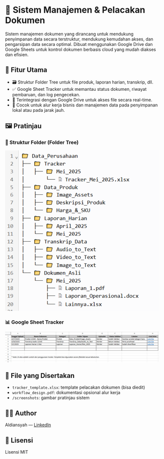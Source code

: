 # 📂 Sistem Manajemen & Pelacakan Dokumen

Sistem manajemen dokumen yang dirancang untuk mendukung penyimpanan data secara terstruktur, mendukung kemudahan akses, dan pengarsipan data secara optimal. Dibuat menggunakan Google Drive dan Google Sheets untuk kontrol dokumen berbasis cloud yang mudah diakses dan efisien.

## 🔧 Fitur Utama

- 🗃️ Struktur Folder Tree untuk file produk, laporan harian, transkrip, dll.
- ✅ Google Sheet Tracker untuk memantau status dokumen, riwayat pembaruan, dan log pengecekan.
- 📎 Terintegrasi dengan Google Drive untuk akses file secara real-time.
- 🧠 Cocok untuk alur kerja bisnis dan manajemen data pada penyimpanan lokal atau pada jarak jauh.

## 🖼️ Pratinjau

### 📁 Struktur Folder (Folder Tree)
![Folder Design](screenshots/folder_tree_design.png)

### 📊 Google Sheet Tracker
![Sheet Tracker](screenshots/sheet_tracker_example.png)

## 📁 File yang Disertakan

- `tracker_template.xlsx`: template pelacakan dokumen (bisa diedit)
- `workflow_design.pdf`: dokumentasi opsional alur kerja
- `/screenshots`: gambar pratinjau sistem

## 👨‍💻 Author
Aldiansyah — [LinkedIn](https://linkedin.com/in/...)

## 📜 Lisensi
Lisensi MIT
